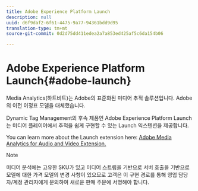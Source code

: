 ```yaml
---
title: Adobe Experience Platform Launch
description: null
uuid: d6f9daf2-6f61-4475-9a77-94361bdd9d95
translation-type: tm+mt
source-git-commit: 0d2d75dd411edea2a7a853ed425af5c6da154b06

---
```



# Adobe Experience Platform Launch{#adobe-launch}

Media Analytics(하트비트)는 Adobe의 표준화된 미디어 추적 솔루션입니다. Adobe의 이전 이정표 모델을 대체했습니다.

Dynamic Tag Management의 후속 제품인 Adobe Experience Platform Launch는 미디어 플레이어에서 추적을 쉽게 구현할 수 있는 Launch 익스텐션을 제공합니다.

You can learn more about the Launch extension here: [Adobe Media Analytics for Audio and Video Extension.](https://docs.adobe.com/content/help/en/launch/using/extensions-ref/adobe-extension/media-analytics-extension/overview.html)

>[!NOTE]
>
>미디어 분석에는 고유한 SKU가 있고 미디어 스트림을 기반으로 서버 호출을 기반으로 모델에 대한 가격 모델의 변경 사항이 있으므로 고객은 이 구현 경로를 통해 영업 담당자/계정 관리자에게 문의하여 새로운 판매 주문에 서명해야 합니다.

